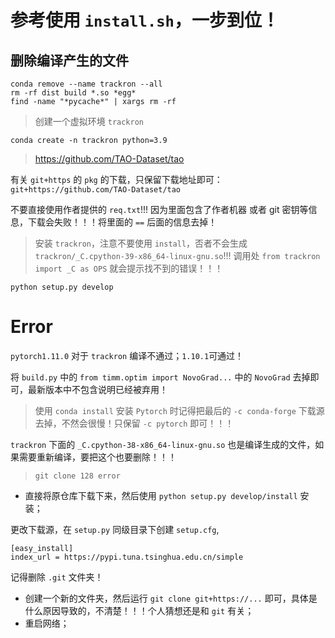 # 参考使用 `install.sh`，一步到位！

## 删除编译产生的文件
```shell
conda remove --name trackron --all
rm -rf dist build *.so *egg*
find -name "*pycache*" | xargs rm -rf
```

> 创建一个虚拟环境 `trackron`
```shell
conda create -n trackron python=3.9
```

> https://github.com/TAO-Dataset/tao

有关 `git+https` 的 `pkg` 的下载，只保留下载地址即可：`git+https://github.com/TAO-Dataset/tao`

不要直接使用作者提供的 `req.txt`!!! 因为里面包含了作者机器 或者 git 密钥等信息，下载会失败！！！将里面的 `==` 后面的信息去掉！


> 安装 `trackron`，注意不要使用 `install`，否者不会生成 `trackron/_C.cpython-39-x86_64-linux-gnu.so`!!! 调用处 `from trackron import _C as OPS` 就会提示找不到的错误！！！

```shell
python setup.py develop
```


# Error
`pytorch1.11.0` 对于 `trackron` 编译不通过；`1.10.1`可通过！

将 `build.py` 中的 `from timm.optim import NovoGrad...` 中的 `NovoGrad` 去掉即可，最新版本中不包含说明已经被弃用！

> 使用 `conda install` 安装 `Pytorch` 时记得把最后的 `-c conda-forge` 下载源去掉，不然会很慢！只保留 `-c pytorch` 即可！！！

`trackron` 下面的 `_C.cpython-38-x86_64-linux-gnu.so` 也是编译生成的文件，如果需要重新编译，要把这个也要删除！！！

> `git clone 128 error`

- 直接将原仓库下载下来，然后使用 `python setup.py develop/install` 安装；

更改下载源，在 `setup.py` 同级目录下创建 `setup.cfg`,
```
[easy_install]
index_url = https://pypi.tuna.tsinghua.edu.cn/simple
```
记得删除 `.git` 文件夹！

- 创建一个新的文件夹，然后运行 `git clone git+https://...` 即可，具体是什么原因导致的，不清楚！！！个人猜想还是和 `git` 有关；
- 重启网络；